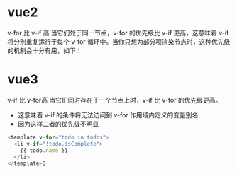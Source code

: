 # vue2
v-for 比 v-if 高
当它们处于同一节点，v-for 的优先级比 v-if 更高，这意味着 v-if 将分别重复运行于每个 v-for 循环中。当你只想为部分项渲染节点时，这种优先级的机制会十分有用，如下：
# vue3
v-if 比 v-for高
当它们同时存在于一个节点上时，v-if 比 v-for 的优先级更高。
- 这意味着 v-if 的条件将无法访问到 v-for 作用域内定义的变量别名
- 因为这样二者的优先级不明显
```js
<template v-for="todo in todos">
  <li v-if="!todo.isComplete">
    {{ todo.name }}
  </li>
</template>S
```